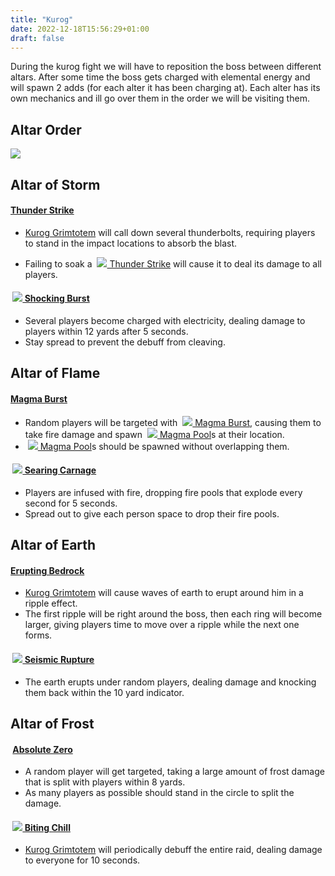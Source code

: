 ```yaml
---
title: "Kurog"
date: 2022-12-18T15:56:29+01:00
draft: false
---
```


During the kurog fight we will have to reposition the boss between different altars. After some time the boss gets charged with elemental energy and will spawn 2 adds (for each alter it has been charging at). Each alter has its own mechanics and ill go over them in the order we will be visiting them.

## Altar Order
![](https://wow.zamimg.com/uploads/guide/images/27043.jpg?maxWidth=1200)
## Altar of Storm
#### [Thunder Strike](https://www.wowhead.com/spell=374217/thunder-strike)
- [Kurog Grimtotem](https://www.wowhead.com/npc=181378/kurog-grimtotem) will call down several thunderbolts, requiring players to stand in the impact locations to absorb the blast.

- Failing to soak a  [![](https://wow.zamimg.com/images/wow/icons/tiny/ability_vehicle_electrocharge.gif) Thunder Strike](https://www.wowhead.com/spell=374217/thunder-strike) will cause it to deal its damage to all players.

####  [![](https://wow.zamimg.com/images/wow/icons/tiny/spell_nature_unrelentingstorm.gif) Shocking Burst](https://www.wowhead.com/spell=390920/shocking-burst)
- Several players become charged with electricity, dealing damage to players within 12 yards after 5 seconds.
- Stay spread to prevent the debuff from cleaving.

## Altar of Flame
#### [Magma Burst](https://www.wowhead.com/spell=382563/magma-burst)

-   Random players will be targeted with  [![](https://wow.zamimg.com/images/wow/icons/tiny/ability_rhyolith_magmaflow_wave.gif) Magma Burst](https://www.wowhead.com/spell=382563/magma-burst), causing them to take fire damage and spawn  [![](https://wow.zamimg.com/images/wow/icons/tiny/ability_rhyolith_lavapool.gif) Magma Pool](https://www.wowhead.com/spell=374554/magma-pool)s at their location.
-    [![](https://wow.zamimg.com/images/wow/icons/tiny/ability_rhyolith_lavapool.gif) Magma Pool](https://www.wowhead.com/spell=374554/magma-pool)s should be spawned without overlapping them.

####  [![](https://wow.zamimg.com/images/wow/icons/tiny/spell_fire_moltenblood.gif) Searing Carnage](https://www.wowhead.com/spell=374022/searing-carnage)


-   Players are infused with fire, dropping fire pools that explode every second for 5 seconds.
-   Spread out to give each person space to drop their fire pools.

## Altar of Earth

#### [Erupting Bedrock](https://www.wowhead.com/spell=395894/erupting-bedrock)

-   [Kurog Grimtotem](https://www.wowhead.com/npc=181378/kurog-grimtotem) will cause waves of earth to erupt around him in a ripple effect.
-   The first ripple will be right around the boss, then each ring will become larger, giving players time to move over a ripple while the next one forms.

####  [![](https://wow.zamimg.com/images/wow/icons/tiny/spell_nature_earthquake.gif) Seismic Rupture](https://www.wowhead.com/spell=374705/seismic-rupture)

-   The earth erupts under random players, dealing damage and knocking them back within the 10 yard indicator.

## Altar of Frost

####  [Absolute Zero](https://www.wowhead.com/spell=372456/absolute-zero)

-   A random player will get targeted, taking a large amount of frost damage that is split with players within 8 yards.
-   As many players as possible should stand in the circle to split the damage.


####  [![](https://wow.zamimg.com/images/wow/icons/tiny/spell_frost_arcticwinds.gif) Biting Chill](https://www.wowhead.com/spell=373678/biting-chill)

-   [Kurog Grimtotem](https://www.wowhead.com/npc=181378/kurog-grimtotem) will periodically debuff the entire raid, dealing damage to everyone for 10 seconds.


